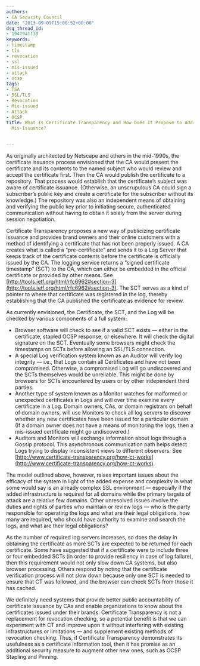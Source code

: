 ```yaml
---
authors:
- CA Security Council
date: "2013-09-09T15:00:52+00:00"
dsq_thread_id:
- 1942941130
keywords:
- timestamp
- tls
- revocation
- ssl
- mis-issued
- attack
- ocsp
tags:
- TSA
- SSL/TLS
- Revocation
- Mis-issued
- Attack
- OCSP
title: What Is Certificate Transparency and How Does It Propose to Address Certificate
  Mis-Issuance?


---
```

As originally architected by Netscape and others in the mid-1990s, the certificate issuance process envisioned that the CA would present the certificate and its contents to the named subject who would review and accept the certificate first. Then the CA would publish the certificate to a repository. That process would establish that the certificate’s subject was aware of certificate issuance. (Otherwise, an unscrupulous CA could sign a subscriber’s public key and create a certificate for the subscriber without its knowledge.) The repository was also an independent means of obtaining and verifying the public key prior to initiating secure, authenticated communication without having to obtain it solely from the server during session negotiation. 

Certificate Transparency proposes a new way of publicizing certificate issuance and provides brand owners and their online customers with a method of identifying a certificate that has not been properly issued. A CA creates what is called a “pre-certificate” and sends it to a Log Server that keeps track of the certificate contents before the certificate is officially issued by the CA. The logging service returns a “signed certificate timestamp” (SCT) to the CA, which can either be embedded in the official certificate or provided by other means. See [http://tools.ietf.org/html/rfc6962#section-3](http://tools.ietf.org/html/rfc6962#section-3). The SCT serves as a kind of pointer to where that certificate was registered in the log, thereby establishing that the CA published the certificate as evidence for review. 

As currently envisioned, the Certificate, the SCT, and the Log will be checked by various components of a full system:

- Browser software will check to see if a valid SCT exists — either in the certificate, stapled OCSP response, or elsewhere. It will check the digital signature on the SCT. Eventually some browsers might check the timestamps on SCTs before allowing an SSL/TLS connection.
- A special Log verification system known as an Auditor will verify log integrity — i.e., that Logs contain all Certificates and have not been compromised. Otherwise, a compromised Log will go undiscovered and the SCTs themselves would be unreliable. This might be done by browsers for SCTs encountered by users or by other independent third parties.
- Another type of system known as a Monitor watches for malformed or unexpected certificates in Logs and will over time examine every certificate in a Log. Domain owners, CAs, or domain registrars on behalf of domain owners, will use Monitors to check all log servers to discover whether any new certificates have been issued for a particular domain. (If a domain owner does not have a means of monitoring the logs, then a mis-issued certificate might go undiscovered.)
- Auditors and Monitors will exchange information about logs through a Gossip protocol. This asynchronous communication path helps detect Logs trying to display inconsistent views to different observers. See [http://www.certificate-transparency.org/how-ct-works](http://www.certificate-transparency.org/how-ct-works).

The model outlined above, however, raises important issues about the efficacy of the system in light of the added expense and complexity in what some would say is an already complex SSL environment — especially if the added infrastructure is required for all domains while the primary targets of attack are a relative few domains. Other unresolved issues involve the duties and rights of parties who maintain or review logs — who is the party responsible for operating the logs and what are their legal obligations, how many are required, who should have authority to examine and search the logs, and what are their legal obligations? 

As the number of required log servers increases, so does the delay in obtaining the certificate as more SCTs are expected to be returned for each certificate. Some have suggested that if a certificate were to include three or four embedded SCTs (in order to provide resiliency in case of log failure), then this requirement would not only slow down CA systems, but also browser processing. Others respond by noting that the certificate verification process will not slow down because only one SCT is needed to ensure that CT was followed, and the browser can check SCTs from those it has cached. 

We definitely need systems that provide better public accountability of certificate issuance by CAs and enable organizations to know about the certificates issued under their brands. Certificate Transparency is not a replacement for revocation checking, so a potential benefit is that we can experiment with CT and improve upon it without interfering with existing infrastructures or limitations — and supplement existing methods of revocation checking. Thus, if Certificate Transparency demonstrates its usefulness as a certificate information tool, then it has promise as an additional security measure to augment other new ones, such as OCSP Stapling and Pinning.